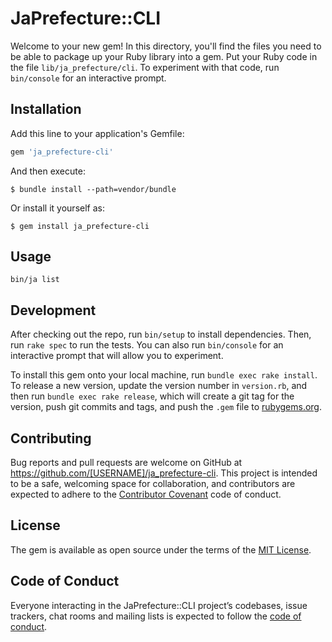 # JaPrefecture::CLI

Welcome to your new gem! In this directory, you'll find the files you need to be able to package up your Ruby library into a gem. Put your Ruby code in the file `lib/ja_prefecture/cli`. To experiment with that code, run `bin/console` for an interactive prompt.

## Installation

Add this line to your application's Gemfile:

```ruby
gem 'ja_prefecture-cli'
```

And then execute:

    $ bundle install --path=vendor/bundle

Or install it yourself as:

    $ gem install ja_prefecture-cli

## Usage

```
bin/ja list
```

## Development

After checking out the repo, run `bin/setup` to install dependencies. Then, run `rake spec` to run the tests. You can also run `bin/console` for an interactive prompt that will allow you to experiment.

To install this gem onto your local machine, run `bundle exec rake install`. To release a new version, update the version number in `version.rb`, and then run `bundle exec rake release`, which will create a git tag for the version, push git commits and tags, and push the `.gem` file to [rubygems.org](https://rubygems.org).

## Contributing

Bug reports and pull requests are welcome on GitHub at https://github.com/[USERNAME]/ja_prefecture-cli. This project is intended to be a safe, welcoming space for collaboration, and contributors are expected to adhere to the [Contributor Covenant](http://contributor-covenant.org) code of conduct.

## License

The gem is available as open source under the terms of the [MIT License](https://opensource.org/licenses/MIT).

## Code of Conduct

Everyone interacting in the JaPrefecture::CLI project’s codebases, issue trackers, chat rooms and mailing lists is expected to follow the [code of conduct](https://github.com/[USERNAME]/ja_prefecture-cli/blob/master/CODE_OF_CONDUCT.md).
